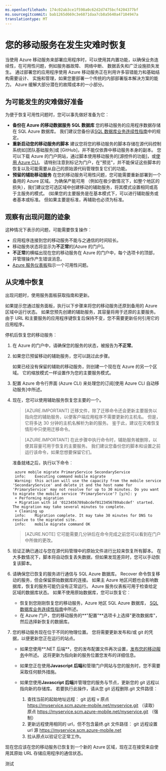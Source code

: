 ```yaml
---
ms.openlocfilehash: 174c02ab3ce1f598a0c62d2d7475bcf4204377bf
ms.sourcegitcommit: bab1265d669c3e6871daa7cb8a5640a47104947a
translationtype: MT
---
```

<properties
    pageTitle="恢复您的移动服务在发生灾难时 |Microsoft Azure"
    description="了解如何您的移动服务在发生灾难时恢复。"
    services="mobile-services"
    documentationCenter=""
    authors="christopheranderson"
    manager="dwrede"
    editor=""/>

<tags
    ms.service="mobile-services"
    ms.workload="mobile"
    ms.tgt_pltfrm="na"
    ms.devlang="multiple"
    ms.topic="article"
    ms.date="08/08/2015"
    ms.author="christopheranderson"/>

# 您的移动服务在发生灾难时恢复

当使用 Azure 移动服务来部署应用程序时，可以使用其内置功能，以确保业务连续性，在可用性问题，例如服务器故障、 网络中断、 数据丢失和广泛设施损失发生。 通过部署您的应用程序使用 Azure 移动服务正在利用许多容错能力和基础结构需要设计、 实施和管理，如果您要部署一个传统的内部部署版本解决方案的能力。 Azure 缓解大部分潜在的故障成本的一小部分。

## <a name="prepare"></a> 为可能发生的灾难做好准备

为便于恢复可用性问题时，您可以事先做好准备为它︰

+ **备份在 Azure 的移动数据服务 SQL 数据库**
  您的移动服务的应用程序数据存储在 SQL Azure 数据库。 我们建议您备份该[SQL 数据库业务连续性指南]中的规定。
+ **重新启动您的移动服务的脚本**
  建议您将您的移动服务的脚本存储在源代码控制系统如[团队基础服务]或 [GitHub]，并不能仅依靠中移动服务本身的副本。 您可以下载 Azure 的门户网站，通过脚本使用移动服务的[源控件的功能]，或[使用 Azure CLI]。 请特别注意到标记为门户，在"预览"，并不能保证这些脚本的恢复以及可能需要从自己的原始源代码管理恢复它们的功能。
+ **预留的辅助移动服务**
  在您的移动服务可用性问题，您可能需要重新部署到一个备用的 Azure 区域。 为确保产能可用 （例如在极少数情况下，如整个地区的损失），我们建议您可选区域中创建移动的辅助服务，将其模式设置相同或高于主服务的模式。 (如果您的主要服务是在基本模式下，可以进行辅助服务或者基本或标准。 但如果主要是标准，再辅助也必须为标准。

## <a name="watch"></a>观察有出现问题的迹象

这种情况下表示的问题，可能需要恢复操作︰

+ 应用程序连接到您的移动服务不能与之通信的时间较长。
+ 移动服务状态将显示为**不正常**的[Azure 的门户]。
+ **不正常**的横幅出现在您的移动服务在 Azure 的门户中，每个选项卡的顶部，并管理操作产生错误消息。
+ [Azure 服务仪表板]指示一个可用性问题。

## <a name="recover"></a>从灾难中恢复

出现问题时，使用服务面板获取指南和更新。

如果提示您通过服务面板，执行以下步骤来将您的移动服务还原到备用的 Azure 区域中运行状态。 如果您预先创建的辅助服务，其容量将用于还原的主要服务。 由于 URL 和主要服务的应用程序键恢复后保持不变，您不需要更新任何引用它的应用程序。

停机后恢复您的移动服务︰

1. 在 Azure 的门户中，请确保您的服务的状态，被报告为**不正常**。

2. 如果您已预留移动的辅助服务，您可以跳过此步骤。

   如果已经没有保留的辅助的移动服务，则创建一个现在在 Azure 的另一个区域。 它的缩放模式一样设置作为您的主要服务模式。

3. 配置 Azure 命令行界面 (Azure CLI) 来处理您的订阅[使用 Azure CLI 自动移动服务]中所述。

4. 现在，您可以使用辅助服务恢复您主要的一个。

    > [AZURE.IMPORTANT] 迁移文件，除了迁移命令还会更新主要服务以指向您的辅助服务，以便客户端应用程序不需要更新的主机名。 但是，它将多达 30 分钟的主机名解析为新的服务。 鉴于此，建议在灾难恢复情形中只使用迁移命令。

    > [AZURE.IMPORTANT] 在此步骤中执行命令时，辅助服务被删除，以便其容量可用于恢复的主要服务。 我们建议您备份您的脚本和设置之前运行该命令，如果您想要保留它们。

    准备就绪之后，执行以下命令︰

        azure mobile migrate PrimaryService SecondaryService
        info:    Executing command mobile migrate
        Warning: this action will use the capacity from the mobile service 'SecondaryService' and delete it and the host name for 'PrimaryService' may not resolve for up to 30 minutes. Do you want to migrate the mobile service 'PrimaryService'? [y/n]: y
        + Performing migration
        + Migration with id '0123456789abcdef0123456789abcdef' started. The migration may take several minutes to complete.
        + Cleaning up
        info:    Migration complete. It may take 30 minutes for DNS to resolve to the migrated site.
        info:    mobile migrate command OK

    > [AZURE.NOTE] 它可能需要几分钟后在命令完成之前您可以看到在门户中所做的更改。

5. 验证正确已通过与您在源代码管理中的原始文件进行比较来恢复所有脚本。 在大多数情况下，脚本将自动恢复丢失数据，但如果发现差异时，您可以手动恢复该脚本。

6. 请确保您已恢复的服务进行通信与 SQL Azure 数据库。 Recover 命令恢复移动的服务，但会保留原始数据库的连接。 如果主 Azure 地区问题也会影响数据库，恢复的服务可能仍没有正常运行。 Azure 服务仪表板可用于检查给定区域的数据库状态。 如果不使用原始数据库，您可以恢复它︰
    + 恢复到您刚刚恢复您的移动服务，Azure 地区 SQL Azure 数据库， [SQL 数据库业务连续性指南]中所述。
    + 在 Azure 门户，您的移动服务的**"配置"**选项卡上选择"更改数据库"，然后选择新恢复的数据库。

7. 您的移动服务现在位于不同的物理位置。 您将需要更新发布和/或 git 的凭据，以便更新您正在运行的站点。
    + 如果您使用**.NET 后端**，您的发布配置文件再次设置，[发布您的移动服务](mobile-services-dotnet-backend-windows-store-dotnet-get-started/#publish-your-mobile-service)中所述。 这将更新为指向新的服务位置您发布的详细信息。
    + 如果您正在使用**Javascript 后端**和管理门户网站与您的服务时，您不需要采取任何额外措施。
    + 如果您使用**Javascript 后端**并管理您的服务与节点，更新您的 git 远程以指向新的存储库。 若要执行此操作，请从您 git 远程删除.git 文件路径︰

        1. 查找当前的起始地址远程︰ git 远程 v 原点 https://myservice.scm.azure-mobile.net/myservice.git （读取） 原点 https://myservice.scm.azure-mobile.net/myservice.git （强制）
        3. 更新远程使用相同的 url，但不包含最终.git 文件路径︰ git 远程设置 url 源 https://myservice.scm.azure-mobile.net
        4. 拉从原点以验证它正常工作。

现在您应该在您的移动服务已恢复到一个新的 Azure 区域，现在正在接受来自使用其原始 URL 存储应用程序的通信状态。

<!-- Anchors. -->

<!-- Images. -->

<!-- URLs. -->
[SQL 数据库业务连续性指南]: http://msdn.microsoft.com/library/windowsazure/hh852669.aspx
[团队的基础服务]: http://tfs.visualstudio.com/

[源代码控制功能]: http://www.windowsazure.com/develop/mobile/tutorials/store-scripts-in-source-control/
[使用 Azure CLI]: http://www.windowsazure.com/develop/mobile/tutorials/command-line-administration/
[Azure 门户]: http://manage.windowsazure.com/
[Azure 服务仪表板]: http://www.windowsazure.com/support/service-dashboard/
[自动化与 Azure CLI 的移动服务]: http://www.windowsazure.com/develop/mobile/tutorials/command-line-administration/
 
测试
